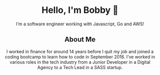 <h1 align="center">Hello, I'm Bobby 👋</h1>

<p align="center">I'm a software engineer working with Javascript, Go and AWS!</p>

<h2 align="center">About Me</h2>

<p align="center">I worked in finance for around 14 years before I quit my job and joined
          a coding bootcamp to learn how to code in September 2016. I’ve worked
          in various roles in the tech industry from a Junior Developer in a
          Digital Agency to a Tech Lead in a SASS startup.</p>
 <br/>
 <p align="center">

</p>

